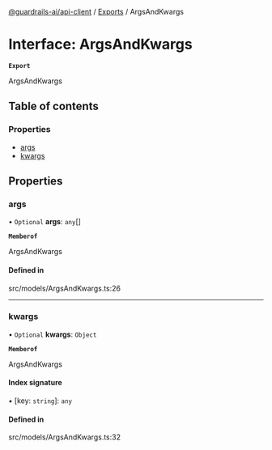 [@guardrails-ai/api-client](../README.md) / [Exports](../modules.md) / ArgsAndKwargs

# Interface: ArgsAndKwargs

**`Export`**

ArgsAndKwargs

## Table of contents

### Properties

- [args](ArgsAndKwargs.md#args)
- [kwargs](ArgsAndKwargs.md#kwargs)

## Properties

### args

• `Optional` **args**: `any`[]

**`Memberof`**

ArgsAndKwargs

#### Defined in

src/models/ArgsAndKwargs.ts:26

___

### kwargs

• `Optional` **kwargs**: `Object`

**`Memberof`**

ArgsAndKwargs

#### Index signature

▪ [key: `string`]: `any`

#### Defined in

src/models/ArgsAndKwargs.ts:32
